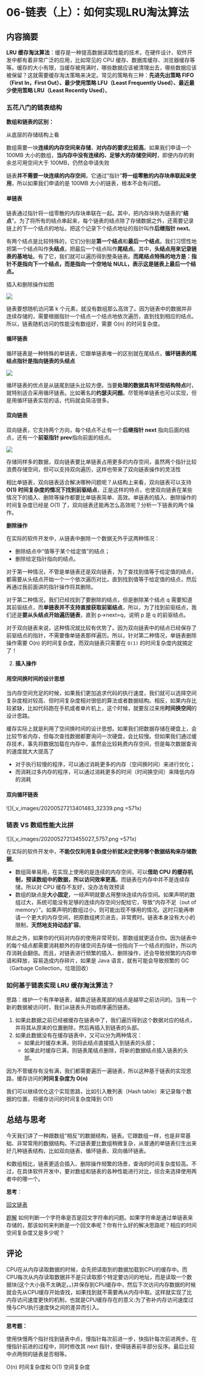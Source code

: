 # 06-链表（上）：如何实现LRU淘汰算法

## 内容摘要

**LRU 缓存淘汰算法**：缓存是一种提高数据读取性能的技术，在硬件设计、软件开发中都有着非常广泛的应用，比如常见的 CPU 缓存、数据库缓存、浏览器缓存等等。缓存的大小有限，当缓存被用满时，哪些数据应该被清理出去，哪些数据应该被保留？这就需要缓存淘汰策略来决定。常见的策略有三种：**先进先出策略 FIFO（First In，First Out）、最少使用策略 LFU（Least Frequently Used）、最近最少使用策略 LRU（Least Recently Used）**。

### 五花八门的链表结构

**数组和链表的区别：**

从底层的存储结构上看

数组需要一块**连续的内存空间来存储**，**对内存的要求比较高**。如果我们申请一个 100MB 大小的数组，**当内存中没有连续的、足够大的存储空间时**，即便内存的剩余总可用空间大于 100MB，仍然会申请失败

链表**并不需要一块连续的内存空间**，它通过“指针”**将一组零散的内存块串联起来使用**，所以如果我们申请的是 100MB 大小的链表，根本不会有问题。

#### 单链表

链表通过指针将一组零散的内存块串联在一起。其中，把内存块称为链表的“**结点**”。为了将所有的结点串起来，每个链表的结点除了存储数据之外，还需要记录链上的下一个结点的地址。把这个记录下个结点地址的指针叫作**后继指针 next**。

有两个结点是比较特殊的，它们分别是**第一个结点**和**最后一个结点**。我们习惯性地把第一个结点叫作**头结点**，把最后一个结点叫作**尾结点**。其中，**头结点用来记录链表的基地址**。有了它，我们就可以遍历得到整条链表。**而尾结点特殊的地方是：指针不是指向下一个结点，而是指向一个空地址 NULL，表示这是链表上最后一个结点。**

插入和删除操作如图

![](_v_images/20200527211930704_3219.png)

链表要想随机访问第 k 个元素，就没有数组那么高效了。因为链表中的数据并非连续存储的，需要根据指针一个结点一个结点地依次遍历，直到找到相应的结点。所以，链表随机访问的性能没有数组好，需要 O(n) 的时间复杂度。

#### 循环链表

循环链表是一种特殊的单链表，它跟单链表唯一的区别就在尾结点，**循环链表的尾结点指针是指向链表的头结点**

![](_v_images/20200527212234303_15315.png )

循环链表的优点是从链尾到链头比较方便。当要**处理的数据具有环型结构特点**时，就特别适合采用循环链表。比如著名的**约瑟夫问题**。尽管用单链表也可以实现，但是用循环链表实现的话，代码就会简洁很多。

#### 双向链表

双向链表，它支持两个方向，每个结点不止有一个**后继指针 next** 指向后面的结点，还有一个**前驱指针 prev**指向前面的结点。

![](_v_images/20200527212454602_5610.png)

存储同样多的数据，双向链表要比单链表占用更多的内存空间，虽然两个指针比较浪费存储空间，但可以支持双向遍历，这样也带来了双向链表操作的灵活性

相比单链表，双向链表适合解决哪种问题呢？从结构上来看，双向链表可以支持**O(1) 时间复杂度的情况下找到前驱结点**，正是这样的特点，也使双向链表在某些情况下的插入、删除等操作都要比单链表简单、高效。单链表的插入、删除操作的时间复杂度已经是 O(1) 了，双向链表还能再怎么高效呢？分析一下链表的两个操作。

**删除操作**

在实际的软件开发中，从链表中删除一个数据无外乎这两种情况：

- 删除结点中“值等于某个给定值”的结点；
- 删除给定指针指向的结点。

对于第一种情况，不管是单链表还是双向链表，为了查找到值等于给定值的结点，都需要从头结点开始一个一个依次遍历对比，直到找到值等于给定值的结点，然后再通过我前面讲的指针操作将其删除。

对于第二种情况，我们已经找到了要删除的结点，但是删除某个结点 q 需要知道其前驱结点，而**单链表并不支持直接获取前驱结点**，所以，为了找到前驱结点，我们还是**要从头结点开始遍历链表**，直到 p->next=q，说明 p 是 q 的前驱结点。

对于双向链表来说，这种情况就比较有优势了。因为双向链表中的结点已经保存了前驱结点的指针，不需要像单链表那样遍历。所以，针对第二种情况，单链表删除操作需要 O(n) 的时间复杂度，而双向链表只需要在 `O(1)` 的时间复杂度内就搞定了！

2. **插入操作** 

#### 用空间换时间的设计思想

当内存空间充足的时候，如果我们更加追求代码的执行速度，我们就可以选择空间复杂度相对较高、但时间复杂度相对很低的算法或者数据结构。相反，如果内存比较紧缺，比如代码跑在手机或者单片机上，这个时候，就要反过来用**时间换空间**的设计思路。

缓存实际上就是利用了空间换时间的设计思想。如果我们把数据存储在硬盘上，会比较节省内存，但每次查找数据都要询问一次硬盘，会比较慢。但如果我们通过缓存技术，事先将数据加载在内存中，虽然会比较耗费内存空间，但是每次数据查询的速度就大大提高了

- 对于执行较慢的程序，可以通过消耗更多的内存（空间换时间）来进行优化；
- 而消耗过多内存的程序，可以通过消耗更多的时间（时间换空间）来降低内存的消耗

#### 双向循环链表

![](_v_images/20200527213401483_32339.png =571x)

### 链表 VS 数组性能大比拼

![](_v_images/20200527213455027_5757.png =571x)

在实际的软件开发中，**不能仅仅利用复杂度分析就决定使用哪个数据结构来存储数据**。

- 数组简单易用，在实现上使用的是连续的内存空间，可以**借助 CPU 的缓存机制，预读数组中的数据，所以访问效率更高**。而链表在内存中并不是连续存储，所以对 CPU 缓存不友好，没办法有效预读
- 数组的缺点是**大小固定**，一经声明就要占用整块连续内存空间。如果声明的数组过大，系统可能没有足够的连续内存空间分配给它，导致“内存不足（out of memory）”。如果声明的数组过小，则可能出现不够用的情况。这时只能再申请一个更大的内存空间，把原数组拷贝进去，非常费时。链表本身没有大小的限制，**天然地支持动态扩容**。

除此之外，如果你的代码对内存的使用非常苛刻，那数组就更适合你。因为链表中的每个结点都需要消耗额外的存储空间去存储一份指向下一个结点的指针，所以内存消耗会翻倍。而且，对链表进行频繁的插入、删除操作，还会导致频繁的内存申请和释放，容易造成内存碎片，如果是 Java 语言，就有可能会导致频繁的 GC（Garbage Collection，垃圾回收）

### 如何基于链表实现 LRU 缓存淘汰算法？

思路：维护一个有序单链表，越靠近链表尾部的结点是越早之前访问的。当有一个新的数据被访问时，我们从链表头开始顺序遍历链表。

1. 如果此数据之前已经被缓存在链表中了，我们遍历得到这个数据对应的结点，并将其从原来的位置删除，然后再插入到链表的头部。
2. 如果此数据没有在缓存链表中，又可以分为两种情况：
    - 如果此时缓存未满，则将此结点直接插入到链表的头部；
    - 如果此时缓存已满，则链表尾结点删除，将新的数据结点插入链表的头部。

因为不管缓存有没有满，我们都需要遍历一遍链表，所以这种基于链表的实现思路，缓存访问的**时间复杂度为 O(n)**

我们可以继续优化这个实现思路，比如引入散列表（Hash table）来记录每个数据的位置，将缓存访问的时间复杂度降到 O(1)

## 总结与思考

今天我们讲了一种跟数组“相反”的数据结构，链表。它跟数组一样，也是非常基础、非常常用的数据结构。不过链表要比数组稍微复杂，从普通的单链表衍生出来好几种链表结构，比如双向链表、循环链表、双向循环链表。

和数组相比，链表更适合插入、删除操作频繁的场景，查询的时间复杂度较高。不过，在具体软件开发中，要对数组和链表的各种性能进行对比，综合来选择使用两者中的哪一个。

**思考**：

[回文链表](https://leetcode-cn.com/problems/palindrome-linked-list/)

[题解](https://leetcode-cn.com/problems/palindrome-linked-list/solution/hui-wen-lian-biao-1zhan-2kuai-man-zhi-zhen-fan-zhu/)
如何判断一个字符串是否是回文字符串的问题。如果字符串是通过单链表来存储的，那该如何来判断是一个回文串呢？你有什么好的解决思路呢？相应的时间空间复杂度又是多少呢？

## 评论

CPU在从内存读取数据的时候，会先把读取到的数据加载到CPU的缓存中。而CPU每次从内存读取数据并不是只读取那个特定要访问的地址，而是读取一个数据块(这个大小我不太确定。。)并保存到CPU缓存中，然后下次访问内存数据的时候就会先从CPU缓存开始查找，如果找到就不需要再从内存中取。这样就实现了比内存访问速度更快的机制，也就是CPU缓存存在的意义:为了弥补内存访问速度过慢与CPU执行速度快之间的差异而引入。

----

**思考题：**

使用快慢两个指针找到链表中点，慢指针每次前进一步，快指针每次前进两步。在慢指针前进的过程中，同时修改其 next 指针，使得链表前半部分反序。最后比较中点两侧的链表是否相等。

 O(n) 时间复杂度和 O(1) 空间复杂度